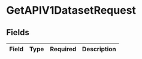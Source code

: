 # GetAPIV1DatasetRequest


## Fields

| Field       | Type        | Required    | Description |
| ----------- | ----------- | ----------- | ----------- |